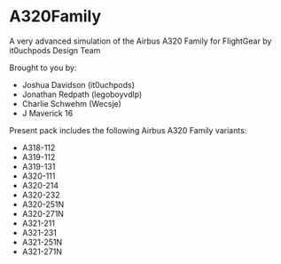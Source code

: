 # A320Family
A very advanced simulation of the Airbus A320 Family for FlightGear by it0uchpods Design Team

Brought to you by:
- Joshua Davidson (it0uchpods)
- Jonathan Redpath (legoboyvdlp)
- Charlie Schwehm (Wecsje)
- J Maverick 16

Present pack includes the following Airbus A320 Family variants:
- A318-112
- A319-112
- A319-131
- A320-111
- A320-214
- A320-232
- A320-251N
- A320-271N
- A321-211
- A321-231
- A321-251N
- A321-271N